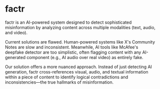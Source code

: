 # factr
factr is an AI-powered system designed to detect sophisticated misinformation by analyzing content across multiple modalities (text, audio, and video).

Current solutions are flawed. Human-powered systems like X's Community Notes are slow and inconsistent. Meanwhile, AI tools like McAfee's deepfake detector are too simplistic, often flagging content with any AI-generated component (e.g., AI audio over real video) as entirely fake.

Our solution offers a more nuanced approach. Instead of just detecting AI generation, factr cross-references visual, audio, and textual information within a piece of content to identify logical contradictions and inconsistencies—the true hallmarks of misinformation.
